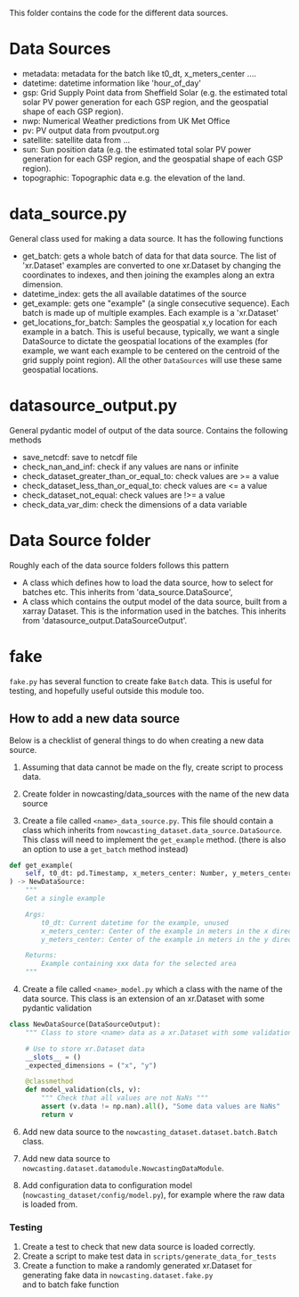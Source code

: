 This folder contains the code for the different data sources.

# Data Sources
- metadata: metadata for the batch like t0_dt, x_meters_center ....
- datetime: datetime information like 'hour_of_day'
- gsp: Grid Supply Point data from Sheffield Solar (e.g. the estimated total solar PV power generation for each
GSP region, and the geospatial shape of each GSP region).
- nwp: Numerical Weather predictions from UK Met Office
- pv: PV output data from pvoutput.org
- satellite: satellite data from ...
- sun: Sun position data (e.g. the estimated total solar PV power generation for each GSP region,
and the geospatial shape of each GSP region).
- topographic: Topographic data e.g. the elevation of the land.

# data_source.py

General class used for making a data source. It has the following functions
- get_batch: gets a whole batch of data for that data source. The list of 'xr.Dataset' examples are converted to
one xr.Dataset by changing the coordinates to indexes, and then joining the examples along an extra dimension.
- datetime_index: gets the all available datatimes of the source
- get_example: gets one "example" (a single consecutive sequence). Each batch is made up of multiple examples.
  Each example is a 'xr.Dataset'
- get_locations_for_batch: Samples the geospatial x,y location for each example in a batch. This is useful because,
 typically, we want a single DataSource to dictate the geospatial locations of the examples (for example,
 we want each example to be centered on the centroid of the grid supply point region). All the other
 `DataSources` will use these same geospatial locations.


# datasource_output.py

General pydantic model of output of the data source. Contains the following methods
- save_netcdf: save to netcdf file
- check_nan_and_inf: check if any values are nans or infinite
- check_dataset_greater_than_or_equal_to: check values are >= a value
- check_dataset_less_than_or_equal_to: check values are <= a value
- check_dataset_not_equal: check values are !>= a value
- check_data_var_dim: check the dimensions of a data variable

# <X> Data Source folder

Roughly each of the data source folders follows this pattern
- A class which defines how to load the data source, how to select for batches etc. This inherits from 'data_source.DataSource',
- A class which contains the output model of the data source, built from a xarray Dataset. This is the information used in the batches.
This inherits from 'datasource_output.DataSourceOutput'.


# fake

`fake.py` has several function to create fake `Batch` data. This is useful for testing,
and hopefully useful outside this module too.


## How to add a new data source

Below is a checklist of general things to do when creating a new data source.
1. Assuming that data cannot be made on the fly, create script to process data.

2. Create folder in nowcasting/data_sources with the name of the new data source

3. Create a file called `<name>_data_source.py`. This file should contain a class which
inherits from `nowcasting_dataset.data_source.DataSource`. This class will need to implement the `get_example` method.
(there is also an option to use a `get_batch` method instead)
```python
def get_example(
    self, t0_dt: pd.Timestamp, x_meters_center: Number, y_meters_center: Number
) -> NewDataSource:
    """
    Get a single example

    Args:
        t0_dt: Current datetime for the example, unused
        x_meters_center: Center of the example in meters in the x direction in OSGB coordinates
        y_meters_center: Center of the example in meters in the y direction in OSGB coordinates

    Returns:
        Example containing xxx data for the selected area
    """
```

4. Create a file called `<name>_model.py` which a class with the name of the data source. This class is an extension
of an xr.Dataset with some pydantic validation
```python
class NewDataSource(DataSourceOutput):
    """ Class to store <name> data as a xr.Dataset with some validation """

    # Use to store xr.Dataset data
    __slots__ = ()
    _expected_dimensions = ("x", "y")

    @classmethod
    def model_validation(cls, v):
        """ Check that all values are not NaNs """
        assert (v.data != np.nan).all(), "Some data values are NaNs"
        return v

```
6. Add new data source to the `nowcasting_dataset.dataset.batch.Batch` class.

7. Add new data source to `nowcasting.dataset.datamodule.NowcastingDataModule`.

8. Add configuration data to configuration model (`nowcasting_dataset/config/model.py`), for example where the raw data is loaded from.

### Testing
1. Create a test to check that new data source is loaded correctly.
2. Create a script to make test data in `scripts/generate_data_for_tests`
3. Create a function to make a randomly generated xr.Dataset for generating fake data in `nowcasting.dataset.fake.py` \
and to batch fake function
